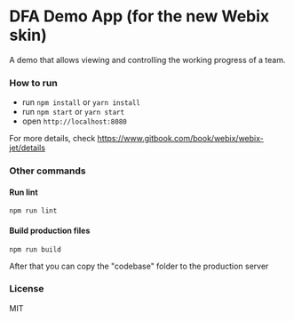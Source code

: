 DFA Demo App (for the new Webix skin)
===================

A demo that allows viewing and controlling the working progress of a team.

### How to run

- run ```npm install``` or ```yarn install```
- run ```npm start``` or ```yarn start```
- open ```http://localhost:8080```

For more details, check https://www.gitbook.com/book/webix/webix-jet/details

### Other commands

#### Run lint

```
npm run lint
```

#### Build production files

```
npm run build
```

After that you can copy the "codebase" folder to the production server


### License

MIT
